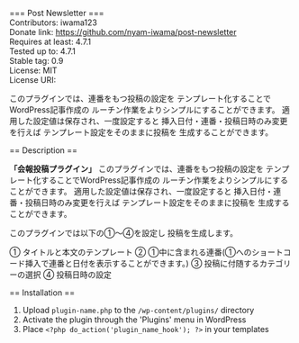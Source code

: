 === Post Newsletter ===  
Contributors: iwama123  
Donate link: https://github.com/nyam-iwama/post-newsletter  
Requires at least: 4.7.1  
Tested up to: 4.7.1  
Stable tag: 0.9  
License: MIT  
License URI:  

このプラグインでは、連番をもつ投稿の設定を
テンプレート化することでWordPress記事作成の
ルーチン作業をよりシンプルにすることができます。
適用した設定値は保存され、一度設定すると
挿入日付・連番・投稿日時のみ変更を行えば
テンプレート設定をそのままに投稿を
生成することができます。

== Description ==

**「会報投稿プラグイン」**
このプラグインでは、連番をもつ投稿の設定を
テンプレート化することでWordPress記事作成の
ルーチン作業をよりシンプルにすることができます。
適用した設定値は保存され、一度設定すると
挿入日付・連番・投稿日時のみ変更を行えば
テンプレート設定をそのままに投稿を
生成することができます。

このプラグインでは以下の①～④を設定し
投稿を生成します。

① タイトルと本文のテンプレート
② ①中に含まれる連番(①へのショートコード挿入で連番と日付を表示することができます。)
③ 投稿に付随するカテゴリーの選択
④ 投稿日時の設定

== Installation ==

1. Upload `plugin-name.php` to the `/wp-content/plugins/` directory
1. Activate the plugin through the 'Plugins' menu in WordPress
1. Place `<?php do_action('plugin_name_hook'); ?>` in your templates
